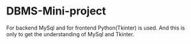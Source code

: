 # DBMS-Mini-project
For backend MySql and for frontend Python(Tkinter) is used. And this is only to get the understanding of MySql and Tkinter.

